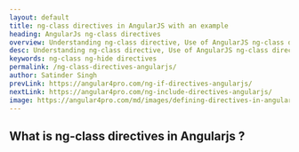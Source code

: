 ```yaml
---
layout: default
title: ng-class directives in AngularJS with an example
heading: AngularJs ng-class directives 
overview: Understanding ng-class directive, Use of AngularJS ng-class directives with an example.
desc: Understanding ng-class directive, Use of AngularJS ng-class directives with an example.
keywords: ng-class ng-hide directives
permalink: /ng-class-directives-angularjs/
author: Satinder Singh
prevLink: https://angular4pro.com/ng-if-directives-angularjs/
nextLink: https://angular4pro.com/ng-include-directives-angularjs/
image: https://angular4pro.com/md/images/defining-directives-in-angularjs.png
---
```


## <i class="fa fa-angle-double-right color"></i> What is ng-class directives in Angularjs ?
